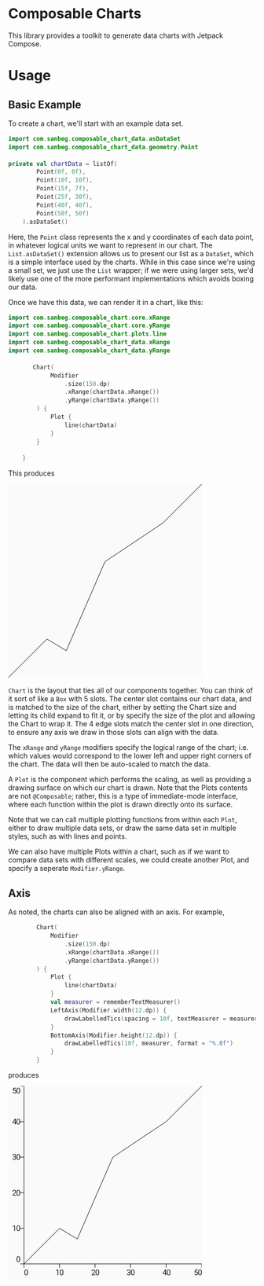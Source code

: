 # Composable Charts

This library provides a toolkit to generate data charts with Jetpack Compose.

# Usage

## Basic Example

To create a chart, we'll start with an example data set.

```kotlin
import com.sanbeg.composable_chart_data.asDataSet
import com.sanbeg.composable_chart_data.geometry.Point

private val chartData = listOf(
        Point(0f, 0f),
        Point(10f, 10f),
        Point(15f, 7f),
        Point(25f, 30f),
        Point(40f, 40f),
        Point(50f, 50f)
    ).asDataSet()
```

Here, the `Point` class represents the x and y coordinates of each
data point, in whatever logical units we want to represent in our
chart.  The `List.asDataSet()` extension allows us to present our list
as a `DataSet`, which is a simple interface used by the charts.  While
in this case since we're using a small set, we just use the `List`
wrapper; if we were using larger sets, we'd likely use one of the more
performant implementations which avoids boxing our data.

Once we have this data, we can render it in a chart, like this:

```kotlin
import com.sanbeg.composable_chart.core.xRange
import com.sanbeg.composable_chart.core.yRange
import com.sanbeg.composable_chart.plots.line
import com.sanbeg.composable_chart_data.xRange
import com.sanbeg.composable_chart_data.yRange

       Chart(
            Modifier
                .size(150.dp)
                .xRange(chartData.xRange())
                .yRange(chartData.yRange())
        ) {
            Plot {
                line(chartData)
            }
        }

    }
```

This produces

![sample chart](../composable-chart/src/debug/screenshotTest/reference/com/sanbeg/composable_chart/ExamplePreviewsScreenshots/GreetingPreview_748aa731_0.png)


`Chart` is the layout that ties all of our components together.  You
can think of it sort of like a `Box` with 5 slots.  The center slot
contains our chart data, and is matched to the size of the chart,
either by setting the Chart size and letting its child expand to fit
it, or by specify the size of the plot and allowing the Chart to wrap
it.  The 4 edge slots match the center slot in one direction, to
ensure any axis we draw in those slots can align with the data.

The `xRange` and `yRange` modifiers specify the logical range of the
chart; i.e. which values would correspond to the lower left and upper
right corners of the chart.  The data will then be auto-scaled to
match the data.

A `Plot` is the component which performs the scaling, as well as
providing a drawing surface on which our chart is drawn.  Note that
the Plots contents are not `@Composable`; rather, this is a type of
immediate-mode interface, where each function within the plot is drawn
directly onto its surface.

Note that we can call multiple plotting functions from within each
`Plot`, either to draw multiple data sets, or draw the same data set
in multiple styles, such as with lines and points.

We can also have multiple Plots within a chart, such as if we want to
compare data sets with different scales, we could create another Plot,
and specify a seperate `Modifier.yRange`.

## Axis

As noted, the charts can also be aligned with an axis.  For example,

```kotlin
        Chart(
            Modifier
                .size(150.dp)
                .xRange(chartData.xRange())
                .yRange(chartData.yRange())
        ) {
            Plot {
                line(chartData)
            }
            val measurer = rememberTextMeasurer()
            LeftAxis(Modifier.width(12.dp)) {
                drawLabelledTics(spacing = 10f, textMeasurer = measurer,)
            }
            BottomAxis(Modifier.height(12.dp)) {
                drawLabelledTics(10f, measurer, format = "%.0f")
            }
        }
```

produces

![Axis example](../composable-chart/src/debug/screenshotTest/reference/com/sanbeg/composable_chart/ExamplePreviewsScreenshots/AxisPreview_748aa731_0.png)

